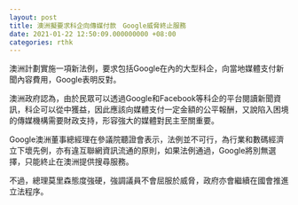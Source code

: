```yaml
---
layout: post
title: 澳洲擬要求科企向傳媒付款　Google威脅終止服務
date: 2021-01-22 12:50:09.000000000 +08:00
categories: rthk
---
```


澳洲計劃實施一項新法例，要求包括Google在內的大型科企，向當地媒體支付新聞內容費用，Google表明反對。

澳洲政府認為，由於民眾可以透過Google和Facebook等科企的平台閱讀新聞資訊，科企可以從中獲益，因此應該向媒體支付一定金額的公平報酬，又說陷入困境的傳媒機構需要財政支持，形容強大的媒體對民主至關重要。

Google澳洲董事總經理在參議院聽證會表示，法例並不可行，為行業和數碼經濟立下壞先例，亦有違互聯網資訊流通的原則，如果法例通過，Google將別無選擇，只能終止在澳洲提供搜尋服務。

不過，總理莫里森態度強硬，強調議員不會屈服於威脅，政府亦會繼續在國會推進立法程序。

